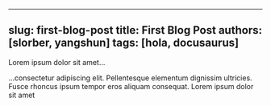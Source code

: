 <!-- Source: /Users/mzahirudeen/playwright-framework-dev/docs-backup/consolidated-docs/docs-site-blog-2019-05-28-first-blog-post.md -->

<!-- Source: /Users/mzahirudeen/playwright-framework/docs-site/blog/2019-05-28-first-blog-post.md -->

---
slug: first-blog-post
title: First Blog Post
authors: [slorber, yangshun]
tags: [hola, docusaurus]
---

Lorem ipsum dolor sit amet...

<!-- truncate -->

...consectetur adipiscing elit. Pellentesque elementum dignissim ultricies. Fusce rhoncus ipsum tempor eros aliquam consequat. Lorem ipsum dolor sit amet
